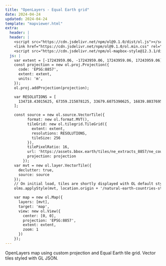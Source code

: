 ```yaml
---
title: "OpenLayers - Equal Earth grid"
date: 2024-04-24
updated: 2024-04-24
template: "mapviewer.html"
extra:
  header: |
  header: |
    <script src="https://cdn.jsdelivr.net/npm/ol@9.1.0/dist/ol.js"></script>
    <link href="https://cdn.jsdelivr.net/npm/ol@9.1.0/ol.min.css" rel="stylesheet">
    <script src="https://cdn.jsdelivr.net/npm/ol-mapbox-style@12.3.1/dist/olms.js"></script>
  js: |
    var extent = [-17243959.06, -17243959.06, 17243959.06, 17243959.06];
    const projection = new ol.proj.Projection({
      code: 'EPSG:8857',
      extent: extent,
      units: 'm',
    });
    ol.proj.addProjection(projection);

    var RESOLUTIONS = [
      134718.43015625, 67359.215078125, 33679.6075390625, 16839.80376953125, 8419.901884765624, 4209.950942382812, 2104.975471191406, 1052.487735595703, 526.2438677978515, 263.12193389892576, 131.56096694946288, 65.78048347473144, 32.89024173736572, 16.44512086868286, 8.22256043434143, 4.111280217170715, 2.0556401085853575, 1.0278200542926788, 0.5139100271463394, 0.2569550135731697, 0.12847750678658484, 0.06423875339329242, 0.03211937669664621, 0.016059688348323106, 0.008029844174161553
    ];

    const source = new ol.source.VectorTile({
          format: new ol.format.MVT(),
          tileGrid: new ol.tilegrid.TileGrid({
            extent: extent,
            resolutions: RESOLUTIONS,
            tileSize: 256
          }),
          tilePixelRatio: 16,
          url: 'https://assets.bbox.earth/tiles/ne_extracts_8857/ne_countries/{z}/{x}/{y}.pbf',
          projection: projection
        });
    var mvt = new ol.layer.VectorTile({
      declutter: true,
      source: source
    });
    // On initial load, tiles are shortly displayed with OL default style
    olms.applyStyle(mvt, location.origin + '/natural-earth-countries-style.json');

    var map = new ol.Map({
      layers: [mvt],
      target: 'map',
      view: new ol.View({
        center: [0, 0],
        projection: 'EPSG:8857',
        extent: extent,
        zoom: 1
      })
    });
---
```


OpenLayers map using custom projection and Equal Earth tile grid. Vector tiles styled with GL JSON.
